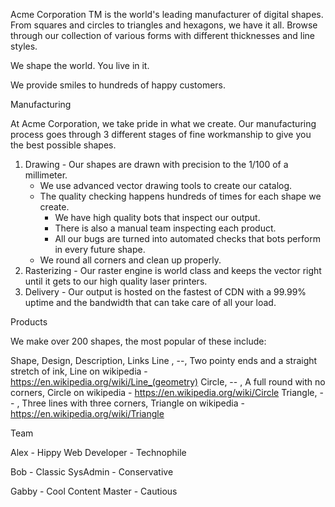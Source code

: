Acme Corporation TM is the world's leading manufacturer of digital shapes. From squares and circles to triangles and hexagons, we have it all. Browse through our collection of various forms with different thicknesses and line styles.

We shape the world. You live in it.

We provide smiles to hundreds of happy customers.

Manufacturing

At Acme Corporation, we take pride in what we create. Our manufacturing process goes through 3 different stages of fine workmanship to give you the best possible shapes.


1) Drawing - Our shapes are drawn with precision to the 1/100 of a millimeter.
   * We use advanced vector drawing tools to create our catalog.
   * The quality checking happens hundreds of times for each shape we create.
     * We have high quality bots that inspect our output.
     * There is also a manual team inspecting each product.
     * All our bugs are turned into automated checks that bots perform in every future shape.
   * We round all corners and clean up properly.
2) Rasterizing - Our raster engine is world class and keeps the vector right until it gets to our high quality laser printers.
3) Delivery - Our output is hosted on the fastest of CDN with a 99.99% uptime and the bandwidth that can take care of all your load.

Products

We make over 200 shapes, the most popular of these include:

Shape,  Design, Description, Links
Line , --,  Two pointy ends and a straight stretch of ink, Line on wikipedia - https://en.wikipedia.org/wiki/Line_(geometry)
Circle,  -- , A full round with no corners, Circle on wikipedia - https://en.wikipedia.org/wiki/Circle
Triangle,  -- , Three lines with three corners,  Triangle on wikipedia - https://en.wikipedia.org/wiki/Triangle

Team


Alex - Hippy Web Developer - Technophile

Bob - Classic SysAdmin - Conservative

Gabby - Cool Content Master - Cautious

